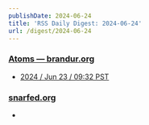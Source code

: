 ```yaml
---
publishDate: 2024-06-24
title: 'RSS Daily Digest: 2024-06-24'
url: /digest/2024-06-24
---
```


### [Atoms  — brandur.org](https://brandur.org/)

  * [2024 / Jun 23 / 09:32 PST](https://brandur.org/atoms/gtw6wd2)
  
### [snarfed.org](https://snarfed.org/)

  * [](https://snarfed.org/2024-06-23_53247)
  
